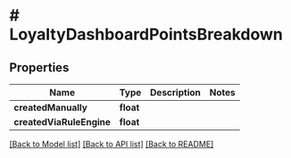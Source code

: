 # # LoyaltyDashboardPointsBreakdown

## Properties

Name | Type | Description | Notes
------------ | ------------- | ------------- | -------------
**createdManually** | **float** |  | 
**createdViaRuleEngine** | **float** |  | 

[[Back to Model list]](../../README.md#documentation-for-models) [[Back to API list]](../../README.md#documentation-for-api-endpoints) [[Back to README]](../../README.md)


